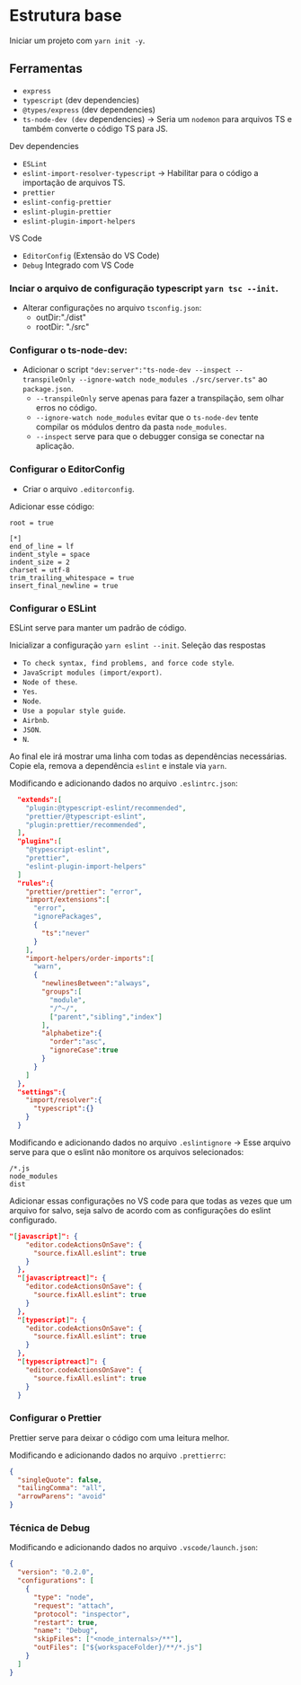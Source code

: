 # Estrutura base

Iniciar um projeto com `yarn init -y`.

## Ferramentas

- `express`
- `typescript` (dev dependencies)
- `@types/express` (dev dependencies)
- `ts-node-dev (dev` dependencies) -> Seria um `nodemon` para arquivos TS e também converte o código TS para JS.

Dev dependencies

- `ESLint`
- `eslint-import-resolver-typescript` -> Habilitar para o código a importação de arquivos TS.
- `prettier`
- `eslint-config-prettier`
- `eslint-plugin-prettier`
- `eslint-plugin-import-helpers`

VS Code

- `EditorConfig` (Extensão do VS Code)
- `Debug` Integrado com VS Code

### Inciar o arquivo de configuração typescript `yarn tsc --init`.

- Alterar configurações no arquivo `tsconfig.json`:
  - outDir:"./dist"
  - rootDir: "./src"

### Configurar o ts-node-dev:

- Adicionar o script `"dev:server":"ts-node-dev --inspect --transpileOnly --ignore-watch node_modules ./src/server.ts"` ao `package.json`.
  - `--transpileOnly` serve apenas para fazer a transpilação, sem olhar erros no código.
  - `--ignore-watch node_modules` evitar que o `ts-node-dev` tente compilar os módulos dentro da pasta `node_modules`.
  - `--inspect` serve para que o debugger consiga se conectar na aplicação.

### Configurar o EditorConfig

- Criar o arquivo `.editorconfig`.

Adicionar esse código:

```Properties
root = true

[*]
end_of_line = lf
indent_style = space
indent_size = 2
charset = utf-8
trim_trailing_whitespace = true
insert_final_newline = true

```

### Configurar o ESLint

ESLint serve para manter um padrão de código.

Inicializar a configuração `yarn eslint --init`.
Seleção das respostas

- `To check syntax, find problems, and force code style`.
- `JavaScript modules (import/export)`.
- `Node of these`.
- `Yes`.
- `Node`.
- `Use a popular style guide`.
- `Airbnb`.
- `JSON`.
- `N`.

Ao final ele irá mostrar uma linha com todas as dependências necessárias. Copie ela, remova a dependência `eslint` e instale via `yarn`.

Modificando e adicionando dados no arquivo `.eslintrc.json`:

```json
  "extends":[
    "plugin:@typescript-eslint/recommended",
    "prettier/@typescript-eslint",
    "plugin:prettier/recommended",
  ],
  "plugins":[
    "@typescript-eslint",
    "prettier",
    "eslint-plugin-import-helpers"
  ]
  "rules":{
    "prettier/prettier": "error",
    "import/extensions":[
      "error",
      "ignorePackages",
      {
        "ts":"never"
      }
    ],
    "import-helpers/order-imports":[
      "warn",
      {
        "newlinesBetween":"always",
        "groups":[
          "module",
          "/^~/",
          ["parent","sibling","index"]
        ],
        "alphabetize":{
          "order":"asc",
          "ignoreCase":true
        }
      }
    ]
  },
  "settings":{
    "import/resolver":{
      "typescript":{}
    }
  }
```

Modificando e adicionando dados no arquivo `.eslintignore` -> Esse arquivo serve para que o eslint não monitore os arquivos selecionados:

```ignore
/*.js
node_modules
dist
```

Adicionar essas configurações no VS code para que todas as vezes que um arquivo for salvo, seja salvo de acordo com as configurações do eslint configurado.

```JSON
"[javascript]": {
    "editor.codeActionsOnSave": {
      "source.fixAll.eslint": true
    }
  },
  "[javascriptreact]": {
    "editor.codeActionsOnSave": {
      "source.fixAll.eslint": true
    }
  },
  "[typescript]": {
    "editor.codeActionsOnSave": {
      "source.fixAll.eslint": true
    }
  },
  "[typescriptreact]": {
    "editor.codeActionsOnSave": {
      "source.fixAll.eslint": true
    }
  }
```

### Configurar o Prettier

Prettier serve para deixar o código com uma leitura melhor.

Modificando e adicionando dados no arquivo `.prettierrc`:

```json
{
  "singleQuote": false,
  "tailingComma": "all",
  "arrowParens": "avoid"
}
```

### Técnica de Debug

Modificando e adicionando dados no arquivo `.vscode/launch.json`:

```json
{
  "version": "0.2.0",
  "configurations": [
    {
      "type": "node",
      "request": "attach",
      "protocol": "inspector",
      "restart": true,
      "name": "Debug",
      "skipFiles": ["<node_internals>/**"],
      "outFiles": ["${workspaceFolder}/**/*.js"]
    }
  ]
}
```
